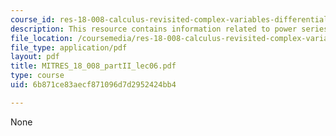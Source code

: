 ```yaml
---
course_id: res-18-008-calculus-revisited-complex-variables-differential-equations-and-linear-algebra-fall-2011
description: This resource contains information related to power series solutions.
file_location: /coursemedia/res-18-008-calculus-revisited-complex-variables-differential-equations-and-linear-algebra-fall-2011/6b871ce83aecf871096d7d2952424bb4_MITRES_18_008_partII_lec06.pdf
file_type: application/pdf
layout: pdf
title: MITRES_18_008_partII_lec06.pdf
type: course
uid: 6b871ce83aecf871096d7d2952424bb4

---
```

None